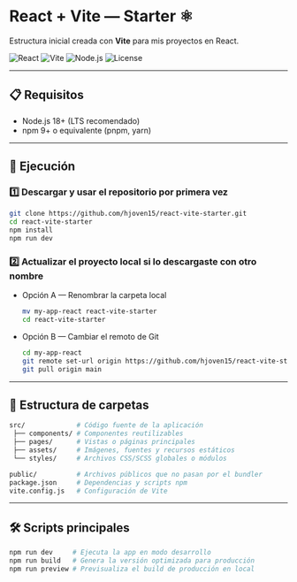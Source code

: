 # React + Vite — Starter ⚛️
Estructura inicial creada con **Vite** para mis proyectos en React.

![React](https://img.shields.io/badge/React-20232A?style=for-the-badge&logo=react&logoColor=61DAFB)
![Vite](https://img.shields.io/badge/Vite-646CFF?style=for-the-badge&logo=vite&logoColor=FFD62E)
![Node.js](https://img.shields.io/badge/Node.js-339933?style=for-the-badge&logo=node.js&logoColor=white)
![License](https://img.shields.io/badge/License-MIT-blue?style=for-the-badge)

---

## 📋 Requisitos
- Node.js 18+ (LTS recomendado)
- npm 9+ o equivalente (pnpm, yarn)

---

## 🚀 Ejecución

### 1️⃣ Descargar y usar el repositorio por primera vez
```bash
git clone https://github.com/hjoven15/react-vite-starter.git
cd react-vite-starter
npm install
npm run dev
```

### 2️⃣ Actualizar el proyecto local si lo descargaste con otro nombre

- Opción A — Renombrar la carpeta local
  ```bash
  mv my-app-react react-vite-starter
  cd react-vite-starter
  ```
- Opción B — Cambiar el remoto de Git
  ```bash
  cd my-app-react
  git remote set-url origin https://github.com/hjoven15/react-vite-starter.git
  git pull origin main
  ```

---

## 📂 Estructura de carpetas
```bash
src/             # Código fuente de la aplicación
 ├── components/ # Componentes reutilizables
 ├── pages/      # Vistas o páginas principales
 ├── assets/     # Imágenes, fuentes y recursos estáticos
 └── styles/     # Archivos CSS/SCSS globales o módulos

public/          # Archivos públicos que no pasan por el bundler
package.json     # Dependencias y scripts npm
vite.config.js   # Configuración de Vite
```

---

## 🛠️ Scripts principales

```bash
npm run dev     # Ejecuta la app en modo desarrollo
npm run build   # Genera la versión optimizada para producción
npm run preview # Previsualiza el build de producción en local
```
  
